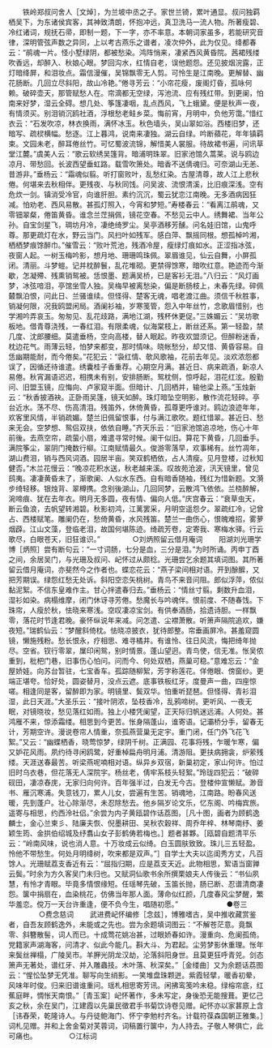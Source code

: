 <!-- { "loadSidebar": true } -->
　　铁岭郑叔问舍人［文焯］，为兰坡中丞之子。家世兰锜，累叶通显。叔问独羁栖吴下，为东诸侯宾客，其神致清朗，怀抱冲远，真卫洗马一流人物。所著瘦碧、冷红诸词，规抚石帚，即制一题，下一字，亦不率意。本朝词家虽多，若能研究音律，深明管弦声数之异同，上以考古燕乐之谱者，凌次仲外，此为仅见。绛都春云：“鹃魂一片。怪小墅绿阴，都被愁染。鸿阵悄来，凄紧西风黄昏院。茜裙残缕吹香远，却醉入、秋娘心眼。梦回沟水，红情自老，误他题怨。还见披烟浣露，正灯暗绛屏，和泪妆点。霜信漫催，吴锦飘零无人剪。可怜生是江南晚。更解替、幽花肠断。几回立尽斜阳，故山冷艳。”倦寻芳云：“小帘花瘦，废阁灯昏，孤咏何赖。破碎壶天，那管赋愁人在。帘滴都无空绿，泻池流、应有残红带。到更阑，怕南来好梦，湿云全碍。想几处、筝篷凄咽，乱点西风，飞上蛾黛。便是秋声一夜，有情须买。别泪销沉鸥社酒，浮根愁老鲑乡菜。悔前宵，月明中，负他芳霭。”惜红衣云：“石发吹凉，林衣换雨，满怀冰玉。秋色墙头，吴山翠如浴。西楼旧梦，还暗写、疏棂横幅。愁逐。江上暮鸿，说南来凄独。湖云自绿。吟断蘋花，年年镇羁束。文园未老，醉耳倦丝竹。可忆蜀波流锦，解惜美人裳服。待故裙书遍，问讯草堂江麓。”虞美人云：“歌云软绣吴篷背。暗浦明珠翠。旧家池馆久蒿莱。说与鸥边凉月、带愁回。长波西望垂虹路。载雪吹箫处。暗香不送倩魂归。可奈湖山无恙、昔游非。”垂杨云：“霜魂似翦。听打窗败叶，乱愁红染。古屋清尊，故人江上悲秋倦。何堪来去秋相伴。更残夜、与秋同饯。问吴波、流恨清溪，比旧痕深浅。空有危炊一剑。镇消受冷官，向谁肝胆。素约沉沉，蜀云犹恋江南晚。无多酒病因狂减。怕劝老、西风易散。甚孤灯照入，今宵和梦短。”寿楼春云：“看离江鹃魂，又零钿翠粲，倦笛黄昏。谁念兰茳捐佩，镜花空春。不愁见云中人。绣舞裙、当年公孙。自宝剑星飞，琱坊月冷，凄绝绮罗尘。吴亭酒移芳醺。问名娃旧馆，山鬼呼尊。那更疏灯在水，野云当门。风扫叶如残军。感白萍、飘摇同根。想孤棹吟湘，栖栖梦痕馀醉巾。”催雪云：“败叶荒池，残酒冷屋，瘦绿灯痕如水。正涩指冰弦，夜窗人起。一树玉梅吟影，想月地、珊珊鸣珠佩。翠眉谁见，仙云自舞，小屏孤闭。清丽。斗梦螘。记并枕醉鬟，乱花堆砌。更禁得馀寒，暗吹红意。艳迹而今渐歇，怎凝殢、残熏销鸳被。恁恨墨、题满吴桥，已是客衫无泪。”八归云：“风灯画梦，冰弦喑泪，亭馆坐雪人独。吴梅早被离愁染，偏是断肠枝上，未春先绿。碎佩樷飘泊恨，问此日、兰骚谁续。但怪得、楚客无魂，唱老渡江曲。须信千秋胜事，销凝何限，况我鸥盟闲局。酒阑衫袖，岁寒笺管，怨入中年丝竹，念歌眉惜别，也学湘吟弄哀玉。匆匆见、乱花歧路，满地江湖，残杯休更促。”三姝媚云：“吴坊歌板地。借青尊浇残，一春红泪。有限柔魂，似海棠枝上，断丝还系。第一轻盈，禁几度、沈郎腰细。莫遣垂杨，空向高楼，替人眠起。昨夜欢盟须记。但醉粉迷香，枕边花气。雨薄云轻，怕梦来都变，那时情味。晓帐愁分，却又惜、黄昏容易。自恁幽期能耐，而今倦矣。”花犯云：“袅红情、欹风歌袖，花前去年见。淡欢浓怨都误了，因循还待谁遣。绣囊桂子香重荐。心期空月满。甚近日、病来疏酒，新凉人易倦。秋宵漏语迟迟，相携未有别，安排肠断。鸳枕侧，惊呼起，泪花红泫。殷勤问、旧盟玉镜，应悔向、卢家窥半面。但暗计、几回栖并，输他梁上燕。”玉烛新云：“秋香披酒袂。正卧雨吴篷，镜天如醉。珠灯暗坠空明影，散作流花轻碎。亭台近水。荡不尽、伤高清泪。残笛外，休倚黄昏，孤尊更呼谁对。鸥边浪迹年年，欢客里风情，半销疏媚。楚兰旧佩留恨事，付与满江歌吹。题红惜翠。甚近日、愁来无会。空梦想、鸳侣双扶，依依自睡。”齐天乐云：“旧家池馆追凉地，伤心十年前後。去燕空帘，疏萤小扇，难遣寻常时候。阑干似旧。算花下黄昏，几回垂手。满院筝尘，翠阴门掩数行柳。江南赋情最久。俊游零落早，欢事稀有。丝竹凋年，湖山费泪，销与西风词酒。园居半亩。笑双鹤栖依，占人清瘦。见月登楼，过秋知健否。”木兰花慢云：“晚凉花积水送，秋老越来溪。叹故苑沧波，汛天镜里，曾见鸱夷。凄凄黄昏未了，渐歌阑、人似水东西。自有暗香随袖，残红为惜新题。文漪步绮轻移。银烛背、翠樽携。念别後湖山，几回同梦，云散鸿飞依依。兰桡醉解，涴啼痕、犹在去年衣。明月无多圆，夜有情、偏向人低。”庆宫春云：“衰草虫天，断云鱼浪，去帆望转湘碧。秋影初鸿，江蓠罢采，月明空遥怨夕。翠疏红冷，记曾占、西楼赋笔。雕阑仍在，愁倚黄昏，水风残笛。楚兰一曲伤心，恨魄难招，雾萝烟薜。江山文藻，登临老泪，故国何堪陈迹。绮疏芳卷，定寄我、寒梅水驿。行云歌尽，白眼苍天，旧狂谁识。”
　　
　　○刘炳照留云借月庵词
　　阳湖刘光珊学博［炳照］尝有断句云：“一寸词肠，七分是血，三分是泪。”为时所诵。丙申丁酉之间，余居吴门，与光珊及叔问、屺怀过从颇稔。光珊尝乞余题其填词图。其所著留云借月庵词，亦斐然今之作者也。蝶恋花云：“燕子梁间相对语。开到酴醿，又把芳期误。绿怨红愁无处诉。斜阳空恋矢桃树。青鸟不来音问阻。郎似浮萍，侬似黏泥絮。不信东皇难作主。甘心拌遣春归去。”垂杨云：“情丝寸翦。剩数升血泪，湿衫如染。病榻维摩，闭门休讶寻芳倦。愁魔长与吟魂伴。恨前度、不随春饯。下珠帘，人瘦於秋，怯晓来寒浅。空叹凄凉宝剑。有供奉酒肠，拾遗诗胆。一样飘零，落花时节逢君晚。豪怀纵说年来减。问怎遣、尘襟萧散。听箫声隔院追欢，嫌夜短。”瑞鹤仙云：“梦醒斜倚枕。怯晓凉披衣，犹待郎整。帘垂画屏冷。甚羞窥圆镜，懒施残粉。愁长恨永，疗相思、难寻橘井。有谁怜、往日风流，悔把绮年抛尽。空省。钗行零翠，屟印闲鸳，别时情景。蓬山望迥。青鸟使，信无准。怅吴侬重到，枇杷门巷，旧事伤心怕问。问而今、何处双栖，燕巢可稳。”意难忘云：“金屋娇娃。向苏台暂驻，七宝香车。孤踪随柳絮，芳字称莲花。佯倦眼、傍窗纱。更端正堪夸。恰好处，圆姿替月，没点云遮。底事铁板红牙。度曼声一曲，四座惊嗟。相逢同是客，留醉即为家。明镜里、鬓双华。怕重听琵琶。但怪得、青衫泪湿，此日天涯。”大圣乐云：“接叶阴浓，坠枝香冷，乱鸦啼树。更听风、一夜无眠，对镜晓妆，愁见落红如雨。独上小楼凭阑望，正天际归帆迷远浦。人何处。甚鸿雁不来，惊添霜缕。相思到今更苦。怅身隔蓬山，谁寄语。记灞桥分手，留春无计，芳期空许。漫说卷帘人情重，奈孤燕营巢无定宇。重门闭，任门外飞花飞絮。”又云：“幽蝶栖香，晓莺惊梦，绿阴千树。正满园、花事将残，乍暖乍寒，偏又妒花风雨。夙约待寻闲鸥鹭，好重棹扁舟明月浦。清游阻。更扶病拥衾，炉萦残缕。天涯送春最苦。听梁燕呢喃相对语。纵异乡双宿，新巢初定，家山何许。怕过旧时乌衣巷，但花落无人深院宇。杨丝老，倩牢系枝头轻絮。”玲珑四犯云：“破碎砚田，凄凉舂庑，无家归向何许。百年强半过，白发无今古。登楼仲宣懒赋。渺音书、雁沉寒浦。失意钱刀，累人儿女，尝遍有生苦。销魂地，江南路。盼春风送暖，先到蓬户。壮心除渐尽，未忍除愁去。他乡隔岁论文乐，忆东阁、吟梅宾旅。遥寄与相思，约西泠社侣。”余尝为内子黄瓯碧作话荔图，［凡十图，画者为顾鹤逸麟士，金心兰柬彡、陆廉夫恢、倪墨耕田、吴秋农穀祥、周乔年梓、林琴南纾、姜颖生筠、金拱伯绍城及纾翥山女子彭鹤俦若梅也。］题者甚夥。［瓯碧自题清平乐云：“岭南风味，说也消人意。十万妆成云似绮。白玉圆肤致致。珠儿三五轻盈。怜他不带愁生。何处月明绛树，吹来都是双声。”］自学士大夫以迄闺秀方丈，凡百馀人。光珊赋荔支香近有云：“屈指归期，应是荔支天近。此物相思，絮语当窗亸云鬓。”时余为方久客吴门未归也。又赋洞仙歌书余所撰栗娘夫人传後云：“书仙夙慧，有怜才青眼。毕竟多情恨缘短。任瑶琴先破，玉笛长抛，肠已断、忍谱清商凄怨。箧中捐扇在，血染桃花，仿佛当年那人面。薄命似红颜，几度春风尘梦醒，繁华羞恋。傥万一天台许重逢，便不负今生，唱随初愿。”
　　
　　
　　●卷三
　　
　　○费念慈词
　　武进费屺怀编修［念兹］，博雅嗜古，吴中推收藏赏鉴者，自吾友顾鹤逸外，未能或之先也。尝为余题填词图云：“不解苍茫意。竟飘零、斜簪散髻，词人而已。十成莺花姚冶甚，过眼娇春如许。漫重向、危阑孤倚。党籍家声湖海客，问清才、似此今能几。斟大斗、为君起。尘劳梦影休重理。怅年来鬓丝禅榻，广陵吴市。羊胛光阴龙汉劫，沦落斜阳身世。且莫更狂呼青兕。剑态箫声无著处，谱红牙、并入雕蟲技。木叶落、秋深矣。”［金缕曲］又为余题话荔图云：“惺忪坠梦无凭准。聊写向生绡影。一笑堆盘珠颗迸。紫霞轻擘，暖香初晕，风味年时俊。归来旧谱谁重问。瑶札相思寄芳讯。闲拂鸾笺吟未稳。绿榕帘底，红蕉庭畔，惆怅天南恨。”［青玉案］屺怀著作，多未写定，身後恐无能搜葺。更忆己亥之秋，余在吴门，江建霞以先巢民徵君手书菊饮诗卷见赠。屺怀亦以家葚原上含［讳舂荣，乾隆诗人。与丹徒鲍海门、怀宁李勉村齐名。计载符葆森国朝正雅集。］词札见赠。并和上舍金菊对芙蓉词，词稿置行箧中，为人持去。子敬人琴俱亡，此可痛也。
　　
　　○江标词
